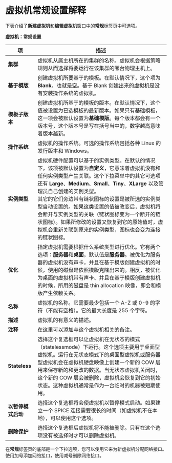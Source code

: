 # 虚拟机常规设置解释

下表介绍了**新建虚拟机**和**编辑虚拟机**窗口中的**常规**标签页中可选项。

**虚拟机：常规设置**

| **项** | **描述** |
| ------ | -------- |
| **集群** | 虚拟机从属主机所在的集群的名称。虚拟机会根据策略规则从而选择将要运行在该集群的哪台物理主机上。 |
| **基于模版** | 创建虚拟机所要基于的模板。在默认情况下，这个项为 **Blank**，也就是空。基于 Blank 创建出来的虚拟机是没有安装操作系统的虚拟机。 |
| **模板子版本** | 创建虚拟机所基于的模板的版本。在默认情况下，这个值被设置为已选模板的最新版本。如果只有基础模板，这一项会被默认设置为**基础模版**。每个版本都会有一个版本号，这个版本号是写在括号当中的，数字越高意味着版本越新。 |
| **操作系统** | 虚拟机的操作系统。可选的操作系统包括各种 Linux 的发行版本和 Windows。 |
| **实例类型** | 虚拟机硬件配置可以基于的实例类型。在默认的情况下，该项被默认设置为**自定义**，它意味着虚拟机没有和任何实例类型产生关联。这个下拉菜单中的其它可选项还有 **Large**、**Medium**、**Small**、**Tiny**、**XLarge** 以及管理员自己创建的实例类型。<br/>其它的它们旁边带有链状图标的设置是被所选的实例类型自动设置的。如果这类设置的值被改变后，虚拟机将会断开与实例类型的关联（链状图标变为一个断开的链状图标）。如果所修改的设置又恢复到它的原始值时，虚拟机会重新关联到原来的实例类型，图标也会变为连接的链状图标。 |
| **优化** | 指定虚拟机需要根据什么系统类型进行优化。它有两个选项：**服务器**和**桌面**，默认值是**服务器**。被优化为服务器的虚拟机没有声卡，并且在基于模版创建虚拟机的时候，使用的磁盘是依照模版克隆出来的。相反，被优化为桌面的虚拟机带有声卡、并且在基于模版创建虚拟机的时候，所用的磁盘是 thin allocation 映像，即会和模版产生依赖关系。 |
| **名称** | 虚拟机的名称。它需要最少包括一个 A-Z 或 0-9 的字符（不能有空格）。它的最大长度是 255 个字符。 |
| **描述** | 虚拟机的有意义的描述。 |
| **注释** | 在这里可以添加与这个虚拟机相关的备注。 |
| **Stateless** | 选择这个复选框可以让虚拟机在无状态的模式（statelessmode）下运行。这个选项主要用于桌面型虚拟机。运行在无状态模式下的桌面型虚拟机或服务器型虚拟机会在虚拟机硬盘映像上创建一个新的 COW 层用来保存新的和更改的数据。当无状态虚拟机关闭时，这个新的 COW 层会被删除，虚拟机会恢复到它的初始状态。这种虚拟机通常是作为一台临时的机器被短期使用。 |
| **以暂停模式启动** | 选择这个复选框将会使虚拟机以暂停模式启动。如果建立一个 SPICE 连接需要很长的时间（如虚拟机不在本地），可以使用这个选项。 |
| **删除保护** | 选择这个复选框后虚拟机将不能被删除。只有在这个选项没有被选择时才可以删除虚拟机。 | 

在**常规**标签页的底部是一个下拉选项，您可以使用它来为新虚拟机分配网络接口。使用加号添加网络接口，使用减号删除网络接口。
